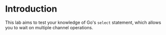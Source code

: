 # Introduction

This lab aims to test your knowledge of Go's `select` statement, which allows you to wait on multiple channel operations.
